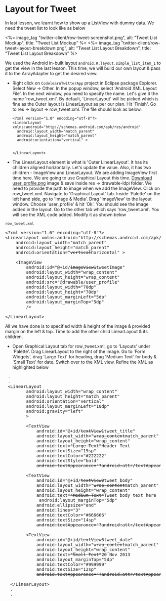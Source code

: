 # Layout for Tweet

In last lesson, we learnt how to show up a ListView with dummy data. We need the tweet list to look like as below 

<%= image_tag "twitter-client/row-tweet-screenshot.png", alt: "Tweet List Mockup", title: "Tweet List Mockup" %>
<%= image_tag "twitter-client/row-tweet-layout-breakdown.png", alt: "Tweet List Layout Breakdown", title: "Tweet List Layout Breakdown" %>

We used the Android in-built layout `android.R.layout.simple_list_item_1` to get the view in the last lesson. This time, we will build our own layout & pass it to the ArrayAdapter to get the desired view. 

* Right click on `CodelearnTwitterApp` project in Eclipse package Explorer. Select New -> Other. In the popup window, select 'Android XML Layout File'. In the next window, you need to specify the name. Let's give it the name 'row_tweet.xml'. By default, 'LinearLayout' will be picked which is fine as the Outer layout is LinearLayout as per our plan. Hit 'Finish'. Go to res -> layout -> row_tweet.xml. The file should look as below.

      <?xml version="1.0" encoding="utf-8"?>
      <LinearLayout xmlns:android="http://schemas.android.com/apk/res/android"
        android:layout_width="match_parent"
        android:layout_height="match_parent"
        android:orientation="vertical" >
        
    
      </LinearLayout>

* The LinearLayout element is what is 'Outer LinearLayout'. It has its children aligned horizontally. Let's update the value. Also, it has two children - ImageView and LinearLayout. We are adding ImageView first time here. We are going to use Graphical Layout this time. [Download user_profile.png]() image & save inside res -> drawable-ldpi folder. We need to provide the path to image when we add the ImageView. Click on row_tweet.xml. Navigate to 'Graphical Layout' tab. Inside 'Palette' on the left hand side, go to 'Image & Media'. Drag 'ImageView' to the layout window. Choose 'user_profile' & hit 'Ok'. You should see the image added in the layout. Go to the other tab which says 'row_tweet.xml'. You will see the XML code added. Modify it as shown below 

`row_tweet.xml`
<pre>
&lt;?xml version="1.0" encoding="utf-8"?&gt;
&lt;LinearLayout xmlns:android="http://schemas.android.com/apk/res/android"
    android:layout_width="match_parent"
    android:layout_height="match_parent"
    android:orientation="<strike>vertical</strike>horizontal" &gt;

    &lt;ImageView
        android:id="@+id/<strike>imageView1</strike><span class="highlight">tweetImage</span>"
        android:layout_width="wrap_content"
        android:layout_height="wrap_content"
        android:src="@drawable/user_profile"
		<span class="highlight">android:layout_width="70dp"
        android:layout_height="70dp"
        android:layout_marginLeft="5dp"
        android:layout_marginTop="5dp"</span>
		/&gt;

&lt;/LinearLayout&gt;
</pre>

All we have done is to specified width & height of the image & provided margin on the left & top. Time to add the other child LinearLayout & its children.

* Open Graphical Layout tab for row_tweet.xml, go to 'Layouts' under 'Palette'. Drag LinearLayout to the right of the image. Go to 'Form Widgets', drag 'Large Text' for heading, drag 'Medium Text' for body & 'Small Text' for date. Switch over to the XML view. Refine the XML as highlighted below

<pre>
 .
 .
 &lt;LinearLayout
        android:layout_width="wrap_content"
        android:layout_height="match_parent"
        android:orientation="vertical" 
		<span class="highlight">android:layout_marginLeft="10dp"
		android:gravity="left"</span>
		&gt;

        &lt;TextView
            android:id="@+id/<strike>textView1</strike><span class="highlight">tweet_title</span>"
            android:layout_width="<strike>wrap_content</strike><span class='highlight'>match_parent</span>"
            android:layout_height="wrap_content"
            android:text=<strike>"Large Text"</strike><span class="highlight">Header Text</span>
			<span class="highlight">android:textSize="19sp"
            android:textColor="#222222"
            android:textStyle="bold"</span>
            <strike>android:textAppearance="?android:attr/textAppearanceLarge"</strike> /&gt;

        &lt;TextView
            android:id="@+id/<strike>textView2</strike><span class="highlight">tweet_body</span>"
            android:layout_width="<strike>wrap_content</strike><span class='highlight'>match_parent</span>"
            android:layout_height="wrap_content"
            android:text=<strike>"Medium Text"</strike><span class="highlight">Tweet body text here</span>
			<span class="highlight"> android:layout_marginTop="5dp"
            android:ellipsize="end"
            android:lines="3"
			android:textColor="#666666"                                                
            android:textSize="14sp"</span>
            <strike>android:textAppearance="?android:attr/textAppearanceMedium"</strike> /&gt;

        &lt;TextView
            android:id="@+id/<strike>textView3</strike><span class="highlight">tweet_date</span>"
            android:layout_width="<strike>wrap_content</strike><span class='highlight'>match_parent</span>"
            android:layout_height="wrap_content"
            android:text=<strike>"Small Text"</strike><span class="highlight">20 Nov 2013</span>
			<span class="highlight">android:layout_marginTop="5dp"
            android:textColor="#999999"
            android:textSize="12sp"</span>
            <strike>android:textAppearance="?android:attr/textAppearanceSmall"</strike> /&gt;

  &lt;/LinearLayout&gt;
  .
  .
</pre>

  
